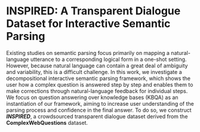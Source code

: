 # INSPIRED: A Transparent Dialogue Dataset for Interactive Semantic Parsing

Existing studies on semantic parsing focus primarily on mapping a natural-language utterance to a corresponding logical form in a one-shot setting. However, because natural language can contain a great deal of ambiguity and variability, this is a difficult challenge. In this work, we investigate a decompositional interactive semantic parsing framework, which shows the user how a complex question is answered step by step and enables them to make corrections through natural-language feedback for individual steps. We focus on question answering over knowledge bases (KBQA) as an instantiation of our framework, aiming to increase user understanding of the parsing process and confidence in the final answer.  To do so, we construct ***INSPIRED***, a crowdsourced transparent dialogue dataset derived from the **ComplexWebQuestions** dataset.
